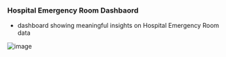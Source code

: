 ### Hospital Emergency Room Dashbaord
- dashboard showing meaningful insights on Hospital Emergency Room data

![image](https://github.com/user-attachments/assets/7ba76c2a-9f4f-4177-89d2-000d82ace54a)


